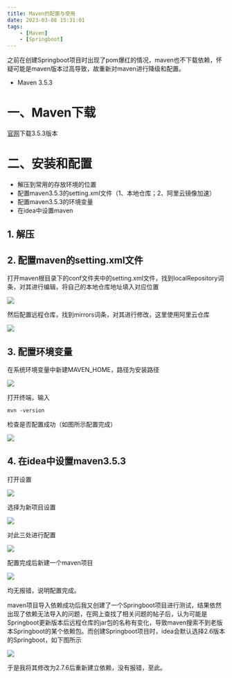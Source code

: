 ```yaml
---
title: Maven的配置与使用
date: 2023-03-08 15:31:01
tags:
    - [Maven]
    - [Springboot]
---
```


之前在创建Springboot项目时出现了pom爆红的情况，maven也不下载依赖，怀疑可能是maven版本过高导致，故重新对maven进行降级和配置。

<!-- more -->

* Maven 3.5.3

# 一、Maven下载
[官网](https://maven.apache.org/)下载3.5.3版本
# 二、安装和配置
* 解压到常用的存放环境的位置
* 配置maven3.5.3的setting.xml文件（1、本地仓库；2、阿里云镜像加速）
* 配置maven3.5.3的环境变量
* 在idea中设置maven
## 1. 解压
## 2. 配置maven的setting.xml文件
打开maven根目录下的conf文件夹中的setting.xml文件，找到localRepository词条，对其进行编辑，将自己的本地仓库地址填入对应位置

![](https://raw.githubusercontent.com/marcaas/hexoPicgo/master/20230308154558.png)

然后配置远程仓库，找到mirrors词条，对其进行修改，这里使用阿里云仓库

![](https://raw.githubusercontent.com/marcaas/hexoPicgo/master/20230308155205.png)

## 3. 配置环境变量
在系统环境变量中新建MAVEN_HOME，路径为安装路径

![](https://raw.githubusercontent.com/marcaas/hexoPicgo/master/20230308155523.png)

打开终端，输入

```
mvn -version
```

检查是否配置成功（如图所示配置完成）

![](https://raw.githubusercontent.com/marcaas/hexoPicgo/master/20230308155719.png)

## 4. 在idea中设置maven3.5.3
打开设置

![](https://raw.githubusercontent.com/marcaas/hexoPicgo/master/20230308160021.png)

选择为新项目设置

![](https://raw.githubusercontent.com/marcaas/hexoPicgo/master/20230308160058.png)

对此三处进行配置

![](https://raw.githubusercontent.com/marcaas/hexoPicgo/master/20230308160318.png)

配置完成后新建一个maven项目

![](https://raw.githubusercontent.com/marcaas/hexoPicgo/master/20230308161333.png)

均无报错，说明配置完成。

maven项目导入依赖成功后我又创建了一个Springboot项目进行测试，结果依然出现了依赖无法导入的问题，在网上查找了相关问题的帖子后，认为可能是Springboot更新版本后远程仓库的jar包的名称有变化，导致maven搜索不到老版本Springboot的某个依赖包。而创建Springboot项目时，idea会默认选择2.6版本的Springboot，如下图所示

![](https://raw.githubusercontent.com/marcaas/hexoPicgo/master/20230309092744.png)

于是我将其修改为2.7.6后重新建立依赖，没有报错，至此。